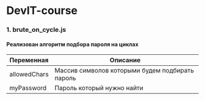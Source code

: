 # DevIT-course

### 1. brute_on_cycle.js

#### Реализован алгоритм подбора пароля на циклах

| Переменная   | Описание                                         |
|--------------|--------------------------------------------------|
| allowedChars | Массив символов которыми будем подбирать пароль  |
| myPassword   | Пароль который нужно найти                       |